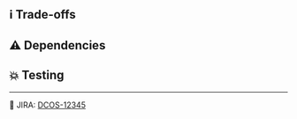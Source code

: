 <!-- please remove any commit messages added above. -->

## ℹ️ Trade-offs

<!--
Did you decide anything noteworthy? e.g. algorithms, data structures, tools
Are you aware of any weak spots? e.g. performance, functionality
-->

## ⚠️ Dependencies

<!--
What needs to happen before this can be merged? e.g. PRs merged, other events
-->

## 💥 Testing

<!--
What is needed to test the changes? e.g. specific cluster, service definitions
How can one see the result of your work? e.g. configurations, URLs
-->

---

🔖 JIRA: [DCOS-12345](https://jira.mesosphere.com/browse/DCOS-12345)

